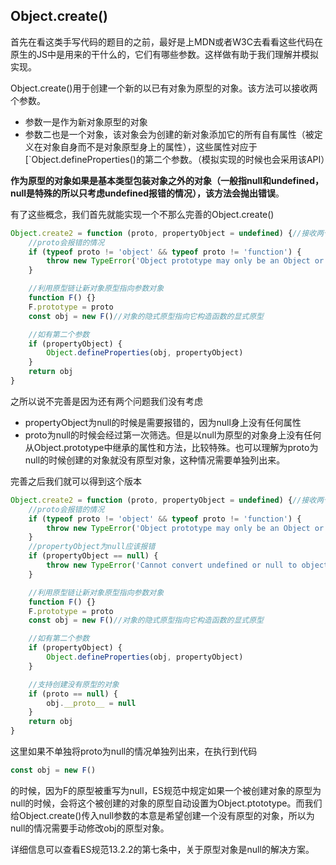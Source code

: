 ## Object.create()

首先在看这类手写代码的题目的之前，最好是上MDN或者W3C去看看这些代码在原生的JS中是用来的干什么的，它们有哪些参数。这样做有助于我们理解并模拟实现。

Object.create()用于创建一个新的以已有对象为原型的对象。该方法可以接收两个参数。

- 参数一是作为新对象原型的对象
- 参数二也是一个对象，该对象会为创建的新对象添加它的所有自有属性（被定义在对象自身而不是对象原型身上的属性），这些属性对应于[`Object.defineProperties()的第二个参数。（模拟实现的时候也会采用该API）

**作为原型的对象如果是基本类型包装对象之外的对象（一般指null和undefined，null是特殊的所以只考虑undefined报错的情况），该方法会抛出错误**。

有了这些概念，我们首先就能实现一个不那么完善的Object.create()

```javascript
Object.create2 = function (proto, propertyObject = undefined) {//接收两个参数
    //proto会报错的情况
    if (typeof proto != 'object' && typeof proto != 'function') {
        throw new TypeError('Object prototype may only be an Object or null')
    }

    //利用原型链让新对象原型指向参数对象
    function F() {}
    F.prototype = proto
    const obj = new F()//对象的隐式原型指向它构造函数的显式原型

    //如有第二个参数
    if (propertyObject) {
        Object.defineProperties(obj, propertyObject)
    }
    return obj
}
```

之所以说不完善是因为还有两个问题我们没有考虑

- propertyObject为null的时候是需要报错的，因为null身上没有任何属性
- proto为null的时候会经过第一次筛选。但是以null为原型的对象身上没有任何从Object.prototype中继承的属性和方法，比较特殊。也可以理解为proto为null的时候创建的对象就没有原型对象，这种情况需要单独列出来。

完善之后我们就可以得到这个版本

```javascript
Object.create2 = function (proto, propertyObject = undefined) {//接收两个参数
    //proto会报错的情况
    if (typeof proto != 'object' && typeof proto != 'function') {
        throw new TypeError('Object prototype may only be an Object or null')
    }
    //propertyObject为null应该报错
    if (propertyObject == null) {
        throw new TypeError('Cannot convert undefined or null to object')
    }

    //利用原型链让新对象原型指向参数对象
    function F() {}
    F.prototype = proto
    const obj = new F()//对象的隐式原型指向它构造函数的显式原型

    //如有第二个参数
    if (propertyObject) {
        Object.defineProperties(obj, propertyObject)
    }

    //支持创建没有原型的对象
    if (proto == null) {
        obj.__proto__ = null
    }
    return obj
}
```

这里如果不单独将proto为null的情况单独列出来，在执行到代码

```javascript
const obj = new F()
```

的时候，因为F的原型被重写为null，ES规范中规定如果一个被创建对象的原型为null的时候，会将这个被创建的对象的原型自动设置为Object.ptototype。而我们给Object.create()传入null参数的本意是希望创建一个没有原型的对象，所以为null的情况需要手动修改obj的原型对象。

详细信息可以查看ES规范13.2.2的第七条中，关于原型对象是null的解决方案。
